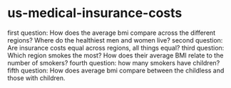 # us-medical-insurance-costs
first question: How does the average bmi compare across the different regions? Where do the healthiest men and women live?
second question: Are insurance costs equal across regions, all things equal?
third question: Which region smokes the most? How does their average BMI relate to the number of smokers?
fourth question: how many smokers have children?
fifth question: How does average bmi compare between the childless and those with children.
